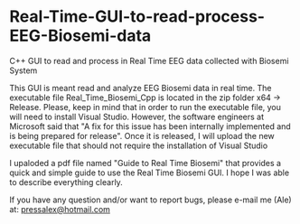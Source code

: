 # Real-Time-GUI-to-read-process-EEG-Biosemi-data
C++ GUI to read and process in Real Time EEG data collected with Biosemi System

This GUI is meant read and analyze EEG Biosemi data in real time. The executable file Real_Time_Biosemi_Cpp is located in the zip folder x64 -> Release. Please, keep in mind that in order to run the executable file, you will need to install Visual Studio. However, the software engineers at Microsoft said that "A fix for this issue has been internally implemented and is being prepared for release". Once it is released, I will upload the new executable file that should not require the installation of Visual Studio

I upaloded a pdf file named "Guide to Real Time Biosemi" that provides a quick and simple guide to use the Real Time Biosemi GUI. I hope I was able to describe everything clearly.

If you have any question and/or want to report bugs, please e-mail me (Ale) at: pressalex@hotmail.com

